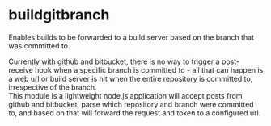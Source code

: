 buildgitbranch
==============

Enables builds to be forwarded to a build server based on the branch that was committed to.

Currently with github and bitbucket, there is no way to trigger a post-receive hook when a specific branch is committed to - all that can happen is a web url or build server is hit when the entire repository is committed to, irrespective of the branch.  
This module is a lightweight node.js application will accept posts from github and bitbucket, parse which repository and branch were committed to, and based on that will forward the request and token to a configured url.
